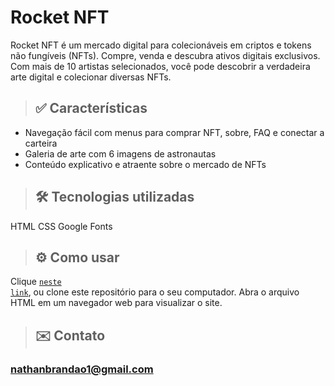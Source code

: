 # Rocket NFT
Rocket NFT é um mercado digital para colecionáveis em criptos e tokens não fungíveis (NFTs). Compre, venda e descubra ativos digitais exclusivos. Com mais de 10 artistas selecionados, você pode descobrir a verdadeira arte digital e colecionar diversas NFTs.

> ## ✅ Características
- Navegação fácil com menus para comprar NFT, sobre, FAQ e conectar a carteira
- Galeria de arte com 6 imagens de astronautas
- Conteúdo explicativo e atraente sobre o mercado de NFTs

> ## 🛠 Tecnologias utilizadas
HTML
CSS
Google Fonts

> ## ⚙️ Como usar
Clique <code>[neste link](https://nathanmarques2001.github.io/Rocket-NFT/)</code>, ou clone este repositório para o seu computador. Abra o arquivo HTML em um navegador web para visualizar o site. 

>## ✉️ Contato

### nathanbrandao1@gmail.com

